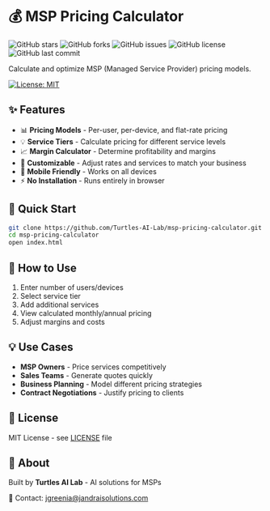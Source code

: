 # 💰 MSP Pricing Calculator


![GitHub stars](https://img.shields.io/github/stars/Turtles-AI-Lab/msp-pricing-calculator?style=social)
![GitHub forks](https://img.shields.io/github/forks/Turtles-AI-Lab/msp-pricing-calculator?style=social)
![GitHub issues](https://img.shields.io/github/issues/Turtles-AI-Lab/msp-pricing-calculator)
![GitHub license](https://img.shields.io/github/license/Turtles-AI-Lab/msp-pricing-calculator)
![GitHub last commit](https://img.shields.io/github/last-commit/Turtles-AI-Lab/msp-pricing-calculator)


Calculate and optimize MSP (Managed Service Provider) pricing models.

[![License: MIT](https://img.shields.io/badge/License-MIT-yellow.svg)](LICENSE)

## ✨ Features

- 📊 **Pricing Models** - Per-user, per-device, and flat-rate pricing
- 💡 **Service Tiers** - Calculate pricing for different service levels
- 📈 **Margin Calculator** - Determine profitability and margins
- 🎯 **Customizable** - Adjust rates and services to match your business
- 📱 **Mobile Friendly** - Works on all devices
- ⚡ **No Installation** - Runs entirely in browser

## 🚀 Quick Start

```bash
git clone https://github.com/Turtles-AI-Lab/msp-pricing-calculator.git
cd msp-pricing-calculator
open index.html
```

## 📖 How to Use

1. Enter number of users/devices
2. Select service tier
3. Add additional services
4. View calculated monthly/annual pricing
5. Adjust margins and costs

## 💡 Use Cases

- **MSP Owners** - Price services competitively
- **Sales Teams** - Generate quotes quickly
- **Business Planning** - Model different pricing strategies
- **Contract Negotiations** - Justify pricing to clients

## 📄 License

MIT License - see [LICENSE](LICENSE) file

## 🏢 About

Built by **Turtles AI Lab** - AI solutions for MSPs

📧 Contact: jgreenia@jandraisolutions.com
